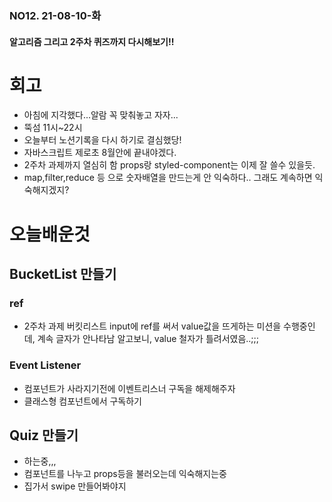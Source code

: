 ### NO12. 21-08-10-화
#### 알고리즘 그리고 2주차 퀴즈까지 다시해보기!!

# 회고

- 아침에 지각했다...알람 꼭 맞춰놓고 자자...
- 뚝섬 11시~22시
- 오늘부터 노션기록을 다시 하기로 결심했당!
- 자바스크립트 제로초 8월안에 끝내야겠다.
- 2주차 과제까지 열심히 함 props랑 styled-component는 이제 잘 쓸수 있을듯.
- map,filter,reduce 등 으로 숫자배열을 만드는게 안 익숙하다.. 그래도 계속하면 익숙해지겠지?

# 오늘배운것

## BucketList 만들기

### ref

- 2주차 과제 버킷리스트 input에 ref를 써서 value값을 뜨게하는 미션을 수행중인데, 계속 글자가 안나타남 알고보니,  value 철자가 틀려서였음..;;;

### Event Listener

- 컴포넌트가 사라지기전에 이벤트리스너 구독을 해제해주자
- 클래스형 컴포넌트에서 구독하기

## Quiz 만들기

- 하는중,,,
- 컴포넌트를 나누고 props등을 불러오는데 익숙해지는중
- 집가서 swipe 만들어봐야지